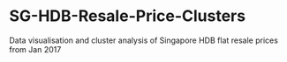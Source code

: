 # SG-HDB-Resale-Price-Clusters
Data visualisation and cluster analysis of Singapore HDB flat resale prices from Jan 2017
